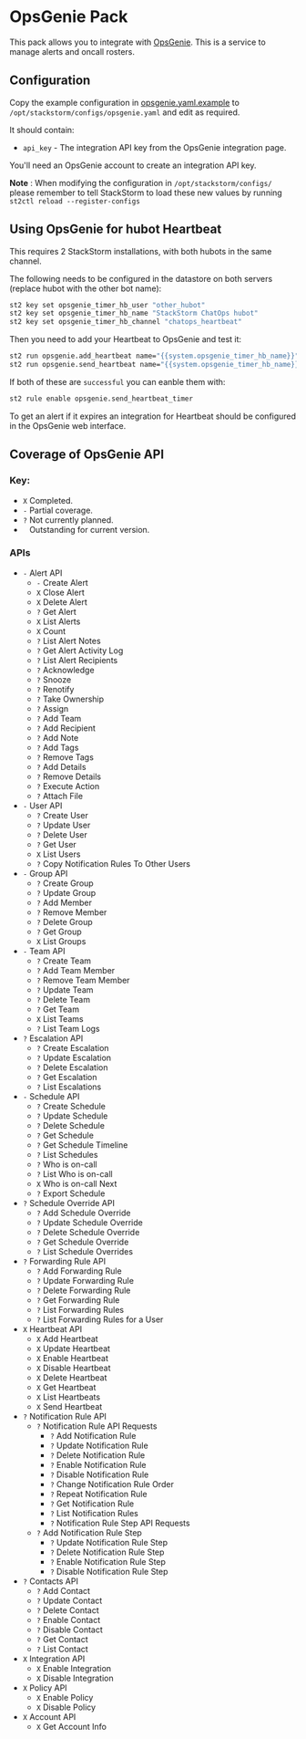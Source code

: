 # OpsGenie Pack

This pack allows you to integrate with [OpsGenie](https://www.opsgenie.com/).
This is a service to manage alerts and oncall rosters.

## Configuration

Copy the example configuration in [opsgenie.yaml.example](./opsgenie.yaml.example)
to `/opt/stackstorm/configs/opsgenie.yaml` and edit as required.

It should contain:

* `api_key` - The integration API key from the OpsGenie integration page.

You'll need an OpsGenie account to create an integration API key.

**Note** : When modifying the configuration in `/opt/stackstorm/configs/` please
           remember to tell StackStorm to load these new values by running
           `st2ctl reload --register-configs`

## Using OpsGenie for hubot Heartbeat

This requires 2 StackStorm installations, with both hubots in the same
channel.

The following needs to be configured in the datastore on both servers
(replace hubot with the other bot name):

```bash
st2 key set opsgenie_timer_hb_user "other_hubot"
st2 key set opsgenie_timer_hb_name "StackStorm ChatOps hubot"
st2 key set opsgenie_timer_hb_channel "chatops_heartbeat"
```

Then you need to add your Heartbeat to OpsGenie and test it:

```bash
st2 run opsgenie.add_heartbeat name="{{system.opsgenie_timer_hb_name}}" interval=30 enabled=true
st2 run opsgenie.send_heartbeat name="{{system.opsgenie_timer_hb_name}}"
```

If both of these are `successful` you can eanble them with:

```bash
st2 rule enable opsgenie.send_heartbeat_timer
```

To get an alert if it expires an integration for Heartbeat should be
configured in the OpsGenie web interface.

## Coverage of OpsGenie API

### Key: 
- `X` Completed.
- `-` Partial coverage.
- `?` Not currently planned.
- ` ` Outstanding for current version.  

### APIs
- `-` Alert API
    - `-` Create Alert
    - `X` Close Alert
    - `X` Delete Alert
    - `?` Get Alert
    - `X` List Alerts
    - `X` Count
    - `?` List Alert Notes
    - `?` Get Alert Activity Log
    - `?` List Alert Recipients
    - `?` Acknowledge
    - `?` Snooze
    - `?` Renotify
    - `?` Take Ownership
    - `?` Assign
    - `?` Add Team
    - `?` Add Recipient
    - `?` Add Note
    - `?` Add Tags
    - `?` Remove Tags
    - `?` Add Details
    - `?` Remove Details
    - `?` Execute Action
    - `?` Attach File
- `-` User API
    - `?` Create User
    - `?` Update User
    - `?` Delete User
    - `?` Get User
    - `X` List Users
    - `?` Copy Notification Rules To Other Users
- `-` Group API
    - `?` Create Group
    - `?` Update Group
    - `?` Add Member
    - `?` Remove Member
    - `?` Delete Group
    - `?` Get Group
    - `X` List Groups
- `-` Team API
    - `?` Create Team
    - `?` Add Team Member
    - `?` Remove Team Member
    - `?` Update Team
    - `?` Delete Team
    - `?` Get Team
    - `X` List Teams
    - `?` List Team Logs
- `?` Escalation API
    - `?` Create Escalation
    - `?` Update Escalation
    - `?` Delete Escalation
    - `?` Get Escalation
    - `?` List Escalations
- `-` Schedule API
    - `?` Create Schedule
    - `?` Update Schedule
    - `?` Delete Schedule
    - `?` Get Schedule
    - `?` Get Schedule Timeline
    - `?` List Schedules
    - `?` Who is on-call
    - `?` List Who is on-call
    - `X` Who is on-call Next
    - `?` Export Schedule
- `?` Schedule Override API
    - `?` Add Schedule Override
    - `?` Update Schedule Override
    - `?` Delete Schedule Override
    - `?` Get Schedule Override
    - `?` List Schedule Overrides
- `?` Forwarding Rule API
    - `?` Add Forwarding Rule
    - `?` Update Forwarding Rule
    - `?` Delete Forwarding Rule
    - `?` Get Forwarding Rule
    - `?` List Forwarding Rules
    - `?` List Forwarding Rules for a User
- `X` Heartbeat API
    - `X` Add Heartbeat
    - `X` Update Heartbeat
    - `X` Enable Heartbeat
    - `X` Disable Heartbeat
    - `X` Delete Heartbeat
    - `X` Get Heartbeat
    - `X` List Heartbeats
    - `X` Send Heartbeat
- `?` Notification Rule API
    - `?` Notification Rule API Requests
        - `?` Add Notification Rule
        - `?` Update Notification Rule
        - `?` Delete Notification Rule
        - `?` Enable Notification Rule
        - `?` Disable Notification Rule
        - `?` Change Notification Rule Order
        - `?` Repeat Notification Rule
        - `?` Get Notification Rule
        - `?` List Notification Rules
        - `?` Notification Rule Step API Requests
    - `?` Add Notification Rule Step
        - `?` Update Notification Rule Step
        - `?` Delete Notification Rule Step
        - `?` Enable Notification Rule Step
        - `?` Disable Notification Rule Step
- `?` Contacts API
    - `?` Add Contact
    - `?` Update Contact
    - `?` Delete Contact
    - `?` Enable Contact
    - `?` Disable Contact
    - `?` Get Contact
    - `?` List Contact
- `X` Integration API
    - `X` Enable Integration
    - `X` Disable Integration
- `X` Policy API
    - `X` Enable Policy
    - `X` Disable Policy
- `X` Account API
    - `X` Get Account Info
